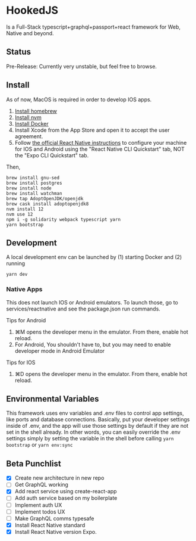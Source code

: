 # HookedJS

Is a Full-Stack typescript+graphql+passport+react framework for Web, Native and beyond.

## Status

Pre-Release: Currently very unstable, but feel free to browse. 

## Install

As of now, MacOS is required in order to develop IOS apps.

1. [Install homebrew](https://brew.sh/)
2. [Install nvm](https://github.com/nvm-sh/nvm#install--update-script)
3. [Install Docker](https://docs.docker.com/docker-for-mac/install/)
1. Install Xcode from the App Store and open it to accept the user agreement.
2. Follow [the official React Native instructions](https://facebook.github.io/react-native/docs/getting-started.html) to configure your machine for IOS and Android using the "React Native CLI Quickstart" tab, NOT the "Expo CLI Quickstart" tab.

Then, 

```
brew install gnu-sed
brew install postgres
brew install node
brew install watchman
brew tap AdoptOpenJDK/openjdk
brew cask install adoptopenjdk8
nvm install 12
nvm use 12
npm i -g solidarity webpack typescript yarn
yarn bootstrap
```

## Development

A local development env can be launched by (1) starting Docker and (2) running 

```
yarn dev
```

### Native Apps

This does not launch IOS or Android emulators. To launch those, go to services/reactnative and see the package.json run commands.

Tips for Android
1. ⌘M opens the developer menu in the emulator. From there, enable hot reload.
1. For Android, You shouldn't have to, but you may need to enable developer mode in Android Emulator

Tips for IOS
1. ⌘D opens the developer menu in the emulator. From there, enable hot reload.

## Environmental Variables

This framework uses env variables and .env files to control app settings, 
like ports and database connections. Basically, put your developer settings
inside of .env, and the app will use those settings by default if
they are not set in the shell already. In other words, you can easily 
override the .env settings simply by setting the variable in the 
shell before calling `yarn bootstrap` or `yarn env:sync`


## Beta Punchlist

- [x] Create new architecture in new repo
- [ ] Get GraphQL working
- [x] Add react service using create-react-app
- [ ] Add auth service based on my boilerplate
- [ ] Implement auth UX
- [ ] Implement todos UX
- [ ] Make GraphQL comms typesafe
- [x] Install React Native standard
- [x] Install React Native version Expo.
